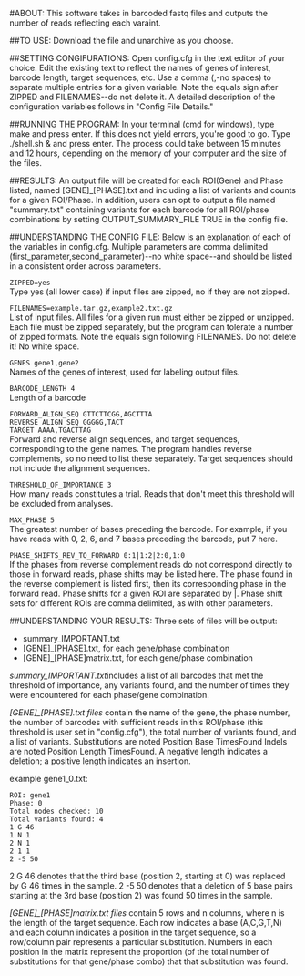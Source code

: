 #ABOUT:
This software takes in barcoded fastq files and outputs the number of reads reflecting each varaint.

##TO USE:
Download the file and unarchive as you choose. 

##SETTING CONGIFURATIONS:
Open config.cfg in the text editor of your choice. Edit the existing text to reflect the names of genes of interest, barcode length, target sequences, etc. Use a comma (,-no spaces) to separate multiple entries for a given variable. Note the equals sign after ZIPPED and FILENAMES--do not delete it.
A detailed description of the configuration variables follows in "Config File Details."

##RUNNING THE PROGRAM:
In your terminal (cmd for windows), type make and press enter.
If this does not yield errors, you're good to go.
Type ./shell.sh & and press enter.
The process could take between 15 minutes and 12 hours, depending on the memory of your computer and the size of the files.

##RESULTS:
An output file will be created for each ROI(Gene) and Phase listed, named [GENE]_[PHASE].txt and including a list of variants and counts for a given ROI/Phase.
In addition, users can opt to output a file named "summary.txt" containing variants for each barcode for all ROI/phase combinations by setting OUTPUT_SUMMARY_FILE TRUE in the config file.

##UNDERSTANDING THE CONFIG FILE:
Below is an explanation of each of the variables in config.cfg. Multiple parameters are comma delimited (first_parameter,second_parameter)--no white space--and should be listed in a consistent order across parameters.

`ZIPPED=yes`<br>
Type yes (all lower case) if input files are zipped, no if they are not zipped.

`FILENAMES=example.tar.gz,example2.txt.gz`<br>
List of input files. All files for a given run must either be zipped or unzipped. Each file must be zipped separately, but the program can tolerate a number of zipped formats. Note the equals sign following FILENAMES. Do not delete it! No white space.

`GENES gene1,gene2`<br>
Names of the genes of interest, used for labeling output files. 

`BARCODE_LENGTH 4`<br>
Length of a barcode

`FORWARD_ALIGN_SEQ GTTCTTCGG,AGCTTTA`<br>
`REVERSE_ALIGN_SEQ GGGGG,TACT`<br>
`TARGET AAAA,TGACTTAG`<br>
Forward and reverse align sequences, and target sequences, corresponding to the gene names. The program handles reverse complements, so no need to list these separately. Target sequences should not include the alignment sequences. 

`THRESHOLD_OF_IMPORTANCE 3`<br>
How many reads constitutes a trial. Reads that don't meet this threshold will be excluded from analyses. 

`MAX_PHASE 5`<br>
The greatest number of bases preceding the barcode. For example, if you have reads with 0, 2, 6, and 7 bases preceding the barcode, put 7 here.

`PHASE_SHIFTS_REV_TO_FORWARD 0:1|1:2|2:0,1:0` <br>
If the phases from reverse complement reads do not correspond directly to those in forward reads, phase shifts may be listed here. The phase found in the reverse complement is listed first, then its corresponding phase in the forward read. Phase shifts for a given ROI are separated by |. Phase shift sets for different ROIs are comma delimited, as with other parameters.

##UNDERSTANDING YOUR RESULTS:
Three sets of files will be output:
* summary_IMPORTANT.txt
* [GENE]_[PHASE].txt, for each gene/phase combination
* [GENE]_[PHASE]matrix.txt, for each gene/phase combination

*summary_IMPORTANT.txt*includes a list of all barcodes that met the threshold of importance, any variants found, and the number of times they were encountered for each phase/gene combination.

*[GENE]_[PHASE].txt files* contain the name of the gene, the phase number, the number of barcodes with sufficient reads in this ROI/phase (this threshold is user set in "config.cfg"), the total number of variants found, and a list of variants.
Substitutions are noted Position Base TimesFound
Indels are noted Position Length TimesFound. A negative length indicates a deletion; a positive length indicates an insertion.

example gene1_0.txt:
```
ROI: gene1
Phase: 0
Total nodes checked: 10
Total variants found: 4
1 G 46
1 N 1
2 N 1
2 1 1
2 -5 50
```
2 G 46 denotes that the third base (position 2, starting at 0) was replaced by G 46 times in the sample.
2 -5 50 denotes that a deletion of 5 base pairs starting at the 3rd base (position 2) was found 50 times in the sample. 

*[GENE]_[PHASE]matrix.txt files* contain 5 rows and n columns, where n is the length of the target sequence. Each row indicates a base (A,C,G,T,N) and each column indicates a position in the target sequence, so a row/column pair represents a particular substitution. Numbers in each position in the matrix represent the proportion (of the total number of substitutions for that gene/phase combo) that that substitution was found.
